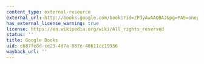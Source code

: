 ```yaml
---
content_type: external-resource
external_url: http://books.google.com/books?id=zPdyAwAAQBAJ&pg=PA9=onepage
has_external_license_warning: true
license: https://en.wikipedia.org/wiki/All_rights_reserved
status: ''
title: Google Books
uid: c687fe8d-ce23-4d7a-887e-48611cc19936
wayback_url: ''
---
```

